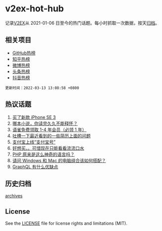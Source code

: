 # v2ex-hot-hub

 记录[V2EX](https://www.v2ex.com/)从 2021-01-06 日至今的热门话题。每小时抓取一次数据，按天[归档](archives)。
 
 ## 相关项目

- [GitHub热榜](https://github.com/snaildev/github-hot-hub)
- [知乎热榜](https://github.com/snaildev/zhihu-hot-hub)
- [微博热榜](https://github.com/snaildev/weibo-hot-hub)
- [头条热榜](https://github.com/snaildev/toutiao-hot-hub)
- [抖音热榜](https://github.com/snaildev/douyin-hot-hub)


 `更新时间：2022-03-13 13:08:58 +0800`

## 热议话题

1. [买了新款 iPhone SE 3](https://www.v2ex.com/t/839864)
1. [哪本小说，你读完久久不能释怀？](https://www.v2ex.com/t/839866)
1. [语雀免费领取 1-4 年会员（必领 1 年）](https://www.v2ex.com/t/839992)
1. [吐槽一下最近看到的一些简历上面的问题](https://www.v2ex.com/t/839867)
1. [支付宝上线“支付宝号”](https://www.v2ex.com/t/839885)
1. [好想买。。可惜现在只能看看流流口水](https://www.v2ex.com/t/839969)
1. [PHP 原来是这么神奇的语言吗？](https://www.v2ex.com/t/839895)
1. [请问 Windows 和 Mac 的电脑组合该如何搭配？](https://www.v2ex.com/t/839914)
1. [GraphQL 有什么优缺点](https://www.v2ex.com/t/839880)

## 历史归档

[archives](archives)

## License

See the [LICENSE](LICENSE) file for license rights and limitations (MIT).
